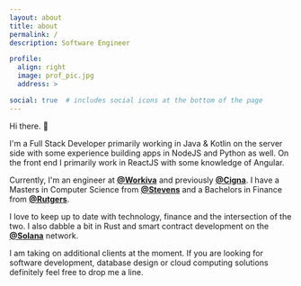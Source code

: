 ```yaml
---
layout: about
title: about
permalink: /
description: Software Engineer

profile:
  align: right
  image: prof_pic.jpg
  address: >

social: true  # includes social icons at the bottom of the page
---
```


Hi there. 👋

I'm a Full Stack Developer primarily working in Java & Kotlin on the server side with some experience building apps in NodeJS and Python as well. On the front end I primarily work in ReactJS with some knowledge of Angular.

Currently, I'm an engineer at **[@Workiva](https://www.workiva.com/)** and previously **[@Cigna](https://www.cigna.com/)**.  I have a Masters in Computer Science from **[@Stevens](https://www.stevens.edu/)** and a Bachelors in Finance from **[@Rutgers](https://www.rutgers.edu/)**.

I love to keep up to date with technology, finance and the intersection of the two.  I also dabble a bit in Rust and smart contract development on the **[@Solana](https://solana.com/)** network.

I am taking on additional clients at the moment.  If you are looking for software development, database design or cloud computing solutions definitely feel free to drop me a line.  

